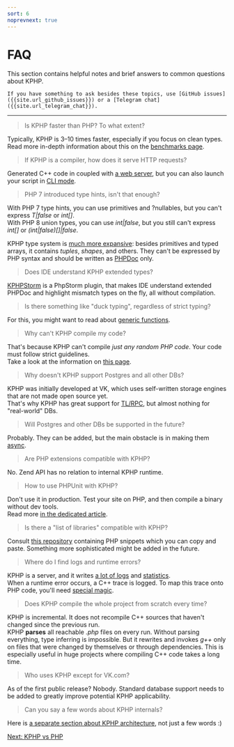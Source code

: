 ```yaml
---
sort: 6
noprevnext: true
---
```


# FAQ

This section contains helpful notes and brief answers to common questions about KPHP.

```note
If you have something to ask besides these topics, use [GitHub issues]({{site.url_github_issues}}) or a [Telegram chat]({{site.url_telegram_chat}}).
```

<hr>


<blockquote class="faq">Is KPHP faster than PHP? To what extent?</blockquote>

Typically, KPHP is 3–10 times faster, especially if you focus on clean types.  
Read more in-depth information about this on the [benchmarks page](../kphp-language/kphp-vs-php/benchmarks.md).


<blockquote class="faq">If KPHP is a compiler, how does it serve HTTP requests?</blockquote>

Generated C++ code in coupled with [a web server](../kphp-server/kphp-as-backend/web-server.md), but you can also launch your script in [CLI mode](../kphp-server/execution-options/cli-mode.md).


<blockquote class="faq">PHP 7 introduced type hints, isn't that enough?</blockquote>

With PHP 7 type hints, you can use primitives and ?nullables, but you can't express *T\|false* or *int[]*.  
With PHP 8 union types, you can use *int\|false*, but you still can't express *int[]* or *(int|false)[]\|false*.

KPHP type system is [much more expansive](../kphp-language/static-type-system/kphp-type-system.md): besides primitives and typed arrays, it contains *tuples*, *shapes*, and others. They can't be expressed by PHP syntax and should be written as [PHPDoc](../kphp-language/static-type-system/phpdoc-to-declare-types.md) only.


<blockquote class="faq">Does IDE understand KPHP extended types?</blockquote>

[KPHPStorm](../kphp-language/kphpstorm-ide-plugin/README.md) is a PhpStorm plugin, that makes IDE understand extended PHPDoc and highlight mismatch types on the fly, all without compilation.


<blockquote class="faq">Is there something like "duck typing", regardless of strict typing?</blockquote>

For this, you might want to read about [generic functions](../kphp-language/static-type-system/generic-functions.md).


<blockquote class="faq">Why can't KPHP compile my code?</blockquote>

That's because KPHP can't compile *just any random PHP code*. Your code must follow strict guidelines.  
Take a look at the information on [this page](./compile-existing-project.md).


<blockquote class="faq">Why doesn't KPHP support Postgres and all other DBs?</blockquote>

KPHP was initially developed at VK, which uses self-written storage engines that are not made open source yet.   
That's why KPHP has great support for [TL/RPC](../kphp-client/tl-schema-and-rpc/README.md), but almost nothing for "real-world" DBs.


<blockquote class="faq">Will Postgres and other DBs be supported in the future?</blockquote>

Probably. They can be added, but the main obstacle is in making them [async](../kphp-language/best-practices/async-programming-forks.md).


<blockquote class="faq">Are PHP extensions compatible with KPHP?</blockquote>

No. Zend API has no relation to internal KPHP runtime.


<blockquote class="faq">How to use PHPUnit with KPHP?</blockquote>

Don't use it in production. Test your site on PHP, and then compile a binary without dev tools.  
Read more [in the dedicated article](../kphp-language/howto-by-kphp/phpunit-mocks.md).


<blockquote class="faq">Is there a "list of libraries" compatible with KPHP?</blockquote>

Consult [this repository]({{site.url_github_kphp_snippets}}) containing PHP snippets which you can copy and paste. Something more sophisticated might be added in the future.


<blockquote class="faq">Where do I find logs and runtime errors?</blockquote>

KPHP is a server, and it writes [a lot of logs](../kphp-server/deploy-and-maintain/logging.md) and [statistics](../kphp-server/deploy-and-maintain/statsd-metrics.md).  
When a runtime error occurs, a C++ trace is logged. To map this trace onto PHP code, you'll need [special magic](../kphp-server/deploy-and-maintain/map-cpp-trace-to-php.md).


<blockquote class="faq">Does KPHP compile the whole project from scratch every time?</blockquote>

KPHP is incremental. It does not recompile C++ sources that haven't changed since the previous run.   
KPHP **parses** all reachable *.php* files on every run. Without parsing everything, type inferring is impossible. But it rewrites and invokes *g++* only on files that were changed by themselves or through dependencies. This is especially useful in huge projects where compiling C++ code takes a long time. 


<blockquote class="faq">Who uses KPHP except for VK.com?</blockquote>

As of the first public release? Nobody. Standard database support needs to be added to greatly improve potential KPHP applicability.


<blockquote class="faq">Сan you say a few words about KPHP internals?</blockquote>

Here is [a separate section about KPHP architecture](../kphp-internals/kphp-architecture/README.md), not just a few words :)


<div class="rst-footer-buttons" role="navigation" aria-label="footer navigation">
    <a href="{{ site.baseurl }}/kphp-language/kphp-vs-php/kphp-vs-php-differences.html" class="btn btn-neutral float-right" accesskey="n" rel="next">
      Next: KPHP vs PHP <span class="fa fa-arrow-circle-right"></span>
    </a>
</div>
